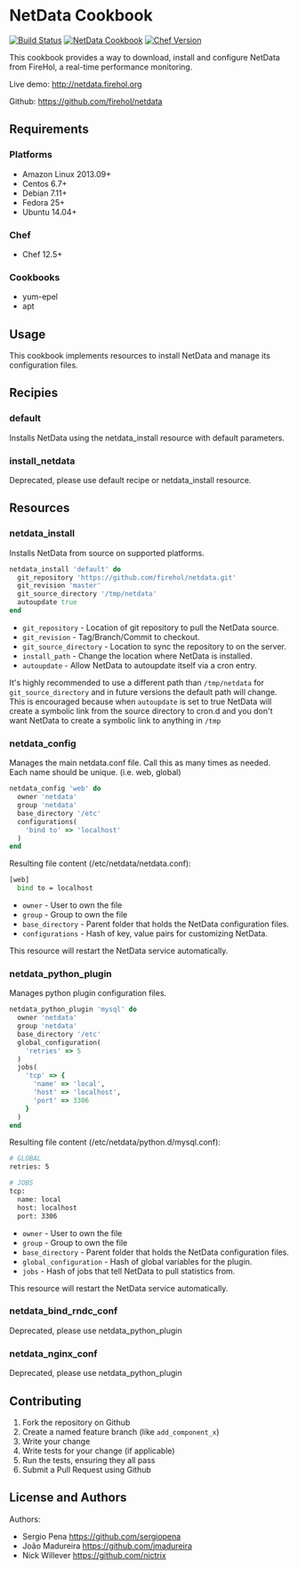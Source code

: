 # NetData Cookbook

[![Build Status](https://travis-ci.org/sergiopena/netdata-cookbook.svg?branch=master)](https://travis-ci.org/sergiopena/netdata-cookbook)
[![NetData Cookbook](http://img.shields.io/badge/cookbook-v0.2.0-blue.svg?style=flat)](https://supermarket.chef.io/cookbooks/netdata)
[![Chef Version](http://img.shields.io/badge/chef-v12.9.38-orange.svg?style=flat)](https://www.chef.io)

This cookbook provides a way to download, install and configure NetData
from FireHol, a real-time performance monitoring.

Live demo: http://netdata.firehol.org

Github: https://github.com/firehol/netdata

## Requirements

### Platforms

- Amazon Linux 2013.09+
- Centos 6.7+
- Debian 7.11+
- Fedora 25+
- Ubuntu 14.04+

### Chef

- Chef 12.5+

### Cookbooks

- yum-epel
- apt

## Usage

This cookbook implements resources to install NetData and manage its 
configuration files.

## Recipies

### default

Installs NetData using the netdata_install resource with default parameters.

### install_netdata

Deprecated, please use default recipe or netdata_install resource.

## Resources

### netdata_install

Installs NetData from source on supported platforms.

```rb
netdata_install 'default' do
  git_repository 'https://github.com/firehol/netdata.git'
  git_revision 'master'
  git_source_directory '/tmp/netdata'
  autoupdate true
end
```

- `git_repository` - Location of git repository to pull the NetData source.
- `git_revision` - Tag/Branch/Commit to checkout.
- `git_source_directory` - Location to sync the repository to on the server.
- `install_path` - Change the location where NetData is installed.
- `autoupdate` - Allow NetData to autoupdate itself via a cron entry.

It's highly recommended to use a different path than `/tmp/netdata` for `git_source_directory` and in future versions the default path will change. This is encouraged because when `autoupdate` is set to true NetData will create a symbolic link from the source directory to cron.d and you don't want NetData to create a symbolic link to anything in `/tmp`

### netdata_config

Manages the main netdata.conf file. Call this as many times as needed.
Each name should be unique. (i.e. web, global)

```rb
netdata_config 'web' do
  owner 'netdata'
  group 'netdata'
  base_directory '/etc'
  configurations(
    'bind to' => 'localhost'
  )
end
```

Resulting file content (/etc/netdata/netdata.conf):

```sh
[web]
  bind to = localhost
```

- `owner` - User to own the file
- `group` - Group to own the file
- `base_directory` - Parent folder that holds the NetData configuration files.
- `configurations` - Hash of key, value pairs for customizing NetData.

This resource will restart the NetData service automatically.

### netdata_python_plugin

Manages python plugin configuration files.

```rb
netdata_python_plugin 'mysql' do
  owner 'netdata'
  group 'netdata'
  base_directory '/etc'
  global_configuration(
    'retries' => 5
  )
  jobs(
    'tcp' => {
      'name' => 'local',
      'host' => 'localhost',
      'port' => 3306   
    }
  )
end
```

Resulting file content (/etc/netdata/python.d/mysql.conf):

```sh
# GLOBAL
retries: 5

# JOBS
tcp:
  name: local
  host: localhost
  port: 3306
```

- `owner` - User to own the file
- `group` - Group to own the file
- `base_directory` - Parent folder that holds the NetData configuration files.
- `global_configuration` - Hash of global variables for the plugin.
- `jobs` - Hash of jobs that tell NetData to pull statistics from.

This resource will restart the NetData service automatically.

### netdata_bind_rndc_conf

Deprecated, please use netdata_python_plugin

### netdata_nginx_conf

Deprecated, please use netdata_python_plugin

## Contributing

1. Fork the repository on Github
2. Create a named feature branch (like `add_component_x`)
3. Write your change
4. Write tests for your change (if applicable)
5. Run the tests, ensuring they all pass
6. Submit a Pull Request using Github

## License and Authors

Authors:
* Sergio Pena https://github.com/sergiopena
* João Madureira https://github.com/jmadureira
* Nick Willever https://github.com/nictrix
